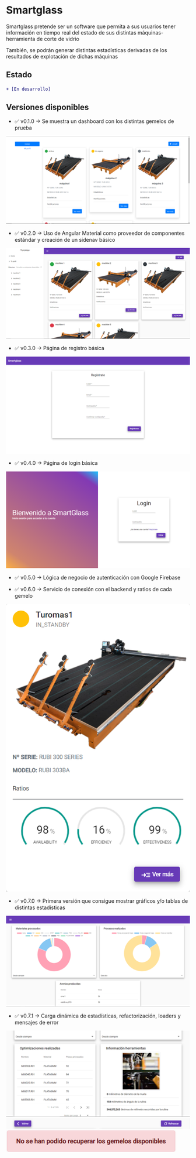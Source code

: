 # Smartglass
Smartglass pretende ser un software que permita a sus usuarios tener información en tiempo real del estado de sus
distintas máquinas-herramienta de corte de vidrio

También, se podrán generar distintas estadísticas derivadas de los resultados de explotación de dichas máquinas

## Estado
```diff
+ [En desarrollo]
```

## Versiones disponibles
- :white_check_mark: v0.1.0 -> Se muestra un dashboard con los distintas gemelos de prueba

![v0.1.0](screenshots/v0.1.0.png)

- :white_check_mark: v0.2.0 -> Uso de Angular Material como proveedor de componentes estándar y creación de un sidenav básico

![v0.2.0](screenshots/v0.2.0.png)

- :white_check_mark: v0.3.0 -> Página de registro básica

![v0.3.0](screenshots/v0.3.0.png)

- :white_check_mark: v0.4.0 -> Página de login básica

![v0.4.0](screenshots/v0.4.0.png)

- :white_check_mark: v0.5.0 -> Lógica de negocio de autenticación con Google Firebase

- :white_check_mark: v0.6.0 -> Servicio de conexión con el backend y ratios de cada gemelo

![v0.6.0](screenshots/v0.6.0.png)

- :white_check_mark: v0.7.0 -> Primera versión que consigue mostrar gráficos y/o tablas de distintas estadísticas

![v0.7.0](screenshots/v0.7.0.png)

- :white_check_mark: v0.7.1 -> Carga dinámica de estadísticas, refactorización, loaders y mensajes de error

![v0.7.1_1](screenshots/v0.7.1_1.png)
![v0.7.1_2](screenshots/v0.7.1_2.png)
![v0.7.1_3](screenshots/v0.7.1_3.png)

